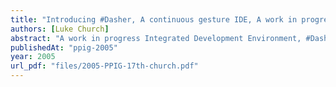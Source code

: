 ```yaml
---
title: "Introducing #Dasher, A continuous gesture IDE, A work in progress paper"
authors: [Luke Church]
abstract: "A work in progress Integrated Development Environment, #Dasher, based on continuous gestures is introduced. The challenges of such a user interface are considered with concept exploration studies and concept demonstrators. The language modelling requirements are considered and some other applications of the technology are discussed. Finally some questions currently being investigated are mentioned."
publishedAt: "ppig-2005"
year: 2005
url_pdf: "files/2005-PPIG-17th-church.pdf"
---
```


